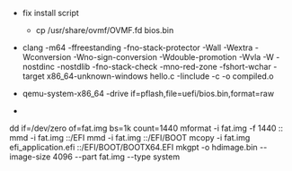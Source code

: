 - fix install script
    - cp /usr/share/ovmf/OVMF.fd bios.bin
- clang -m64 -ffreestanding -fno-stack-protector -Wall -Wextra -Wconversion -Wno-sign-conversion -Wdouble-promotion -Wvla -W -nostdinc -nostdlib -fno-stack-check -mno-red-zone -fshort-wchar  -target x86_64-unknown-windows hello.c -Iinclude -c -o compiled.o

- qemu-system-x86_64 -drive if=pflash,file=uefi/bios.bin,format=raw
- 
dd if=/dev/zero of=fat.img bs=1k count=1440
mformat -i fat.img -f 1440 ::
mmd -i fat.img ::/EFI
mmd -i fat.img ::/EFI/BOOT
mcopy -i fat.img efi_application.efi ::/EFI/BOOT/BOOTX64.EFI
mkgpt -o hdimage.bin --image-size 4096 --part fat.img --type system

